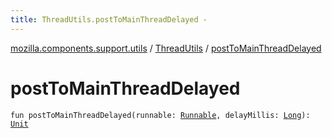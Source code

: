 ```yaml
---
title: ThreadUtils.postToMainThreadDelayed - 
---
```


[mozilla.components.support.utils](../index.html) / [ThreadUtils](index.html) / [postToMainThreadDelayed](./post-to-main-thread-delayed.html)

# postToMainThreadDelayed

`fun postToMainThreadDelayed(runnable: `[`Runnable`](http://docs.oracle.com/javase/6/docs/api/java/lang/Runnable.html)`, delayMillis: `[`Long`](https://kotlinlang.org/api/latest/jvm/stdlib/kotlin/-long/index.html)`): `[`Unit`](https://kotlinlang.org/api/latest/jvm/stdlib/kotlin/-unit/index.html)